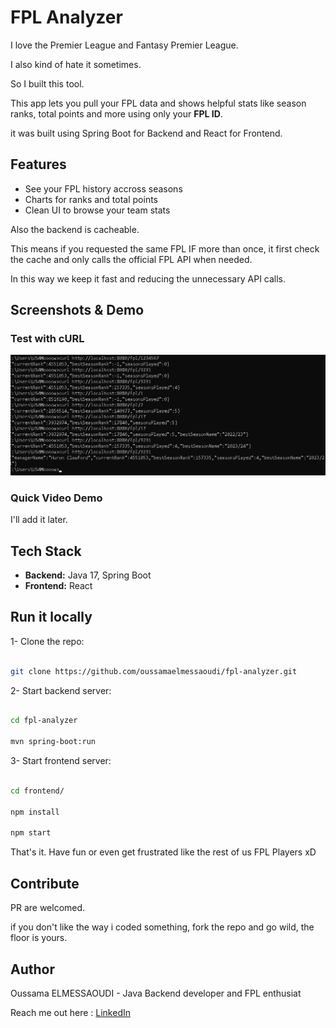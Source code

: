 # FPL Analyzer 

I love the Premier League and Fantasy Premier League.

I also kind of hate it sometimes.

So I built this tool.

This app lets you pull your FPL data and shows helpful stats like season ranks, total points and more using only your **FPL ID**.

it was built using Spring Boot for Backend and React for Frontend.

## Features
- See your FPL history accross seasons
- Charts for ranks and total points
- Clean UI to browse your team stats

Also the backend is cacheable.

This means if you requested the same FPL IF more than once, it first check the cache and only calls the official FPL API when needed.

In this way we keep it fast and reducing the unnecessary API calls.


## Screenshots & Demo

### Test with cURL

![Testing the API using cURL](assets/testing-using-curl.png)

### Quick Video Demo

I'll add it later.

## Tech Stack

- **Backend:** Java 17, Spring Boot
- **Frontend:** React

## Run it locally
1- Clone the repo:

```bash

git clone https://github.com/oussamaelmessaoudi/fpl-analyzer.git
```

2- Start backend server:

```bash

cd fpl-analyzer

mvn spring-boot:run 
```

3- Start frontend server:

```bash

cd frontend/

npm install

npm start
```


That's it. Have fun or even get frustrated like the rest of us FPL Players xD

## Contribute

PR are welcomed.

if you don't like the way i coded something, fork the repo and go wild, the floor is yours.

## Author

Oussama ELMESSAOUDI - Java Backend developer and FPL enthusiat

Reach me out here : [LinkedIn](https://www.linkedin.com/in/usama-elmessaoudi)
